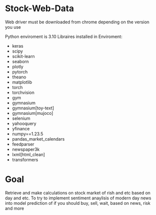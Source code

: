 # Stock-Web-Data

Web driver must be downloaded from chrome depending on the version you use

Python enviroment is 3.10 Libraires installed in Enviroment:
- keras
- scipy
- scikit-learn
- seaborn
- plotly
- pytorch
- theano
- matplotlib
- torch
- torchvision
- gym
- gymnasium
- gymnasium[toy-text]
- gymnasium[mujoco]
- selenium
- yahooquery
- yfinance
- numpy==1.23.5
- pandas_market_calendars
- feedparser
- newspaper3k
- lxml[html_clean]
- transformers

# Goal

Retrieve and make calculations on stock market of rish and etc based on day and etc. To try to implement sentiment anaylisis of modern day news into model prediction of if you should buy, sell, wait, based on news, risk and more
